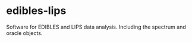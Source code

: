 # edibles-lips
Software for EDIBLES and LIPS data analysis. 
Including the spectrum and oracle objects.
